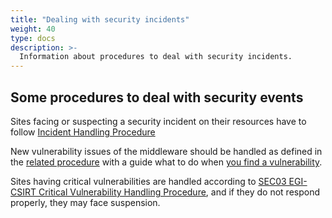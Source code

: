 ```yaml
---
title: "Dealing with security incidents"
weight: 40
type: docs
description: >-
  Information about procedures to deal with security incidents.
---
```


## Some procedures to deal with security events

Sites facing or suspecting a security incident on their resources have to follow
[Incident Handling Procedure](https://confluence.egi.eu/display/EGIBG/CSIRT+Incident+reporting)

New vulnerability issues of the middleware should be handled as defined in the
[related procedure](https://documents.egi.eu/public/ShowDocument?docid=3145)
with a guide what to do when [you find a vulnerability](https://go.egi.eu/svg).

Sites having critical vulnerabilities are handled according to
[SEC03 EGI-CSIRT Critical Vulnerability Handling Procedure](https://go.egi.eu/sec03),
and if they do not respond properly, they may face suspension.
